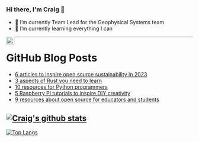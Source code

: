 ### Hi there, I'm Craig 👋

<!--
**CraigTeelFugro/CraigTeelFugro** is a ✨ _special_ ✨ repository because its `README.md` (this file) appears on your GitHub profile.

Here are some ideas to get you started:
-->

- 🔭 I’m currently Team Lead for the Geophysical Systems team
- 🌱 I’m currently learning everything I can

[<img align="left" alt="Craig Teel | LinkedIn" width="22px" src="https://cdn.jsdelivr.net/npm/simple-icons@v3/icons/linkedin.svg" />][linkedin]

---

# GitHub Blog Posts

<!-- BLOG-POST-LIST:START -->
- [6 articles to inspire open source sustainability in 2023](https://opensource.com/article/22/12/open-source-sustainability)
- [3 aspects of Rust you need to learn](https://opensource.com/article/22/12/learn-rust)
- [10 resources for Python programmers](https://opensource.com/article/22/12/best-python)
- [5 Raspberry Pi tutorials to inspire DIY creativity](https://opensource.com/article/22/12/raspberry-pi-tutorials)
- [9 resources about open source for educators and students](https://opensource.com/article/22/12/open-source-education)
<!-- BLOG-POST-LIST:END -->

## [![Craig's github stats](https://github-readme-stats.vercel.app/api?username=craigteelfugro&show_icons=true&theme=radical)](https://github.com/anuraghazra/github-readme-stats)


[linkedin]: https://linkedin.com/in/craig-teel-b8786771
[![Top Langs](https://github-readme-stats.vercel.app/api/top-langs/?username=craigteelfugro&layout=compact)](https://github.com/anuraghazra/github-readme-stats)
